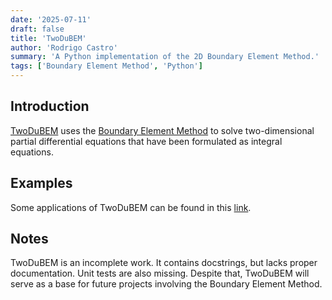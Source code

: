 ```yaml
---
date: '2025-07-11'
draft: false
title: 'TwoDuBEM'
author: 'Rodrigo Castro'
summary: 'A Python implementation of the 2D Boundary Element Method.'
tags: ['Boundary Element Method', 'Python']
---
```


## Introduction
[TwoDuBEM] uses the [Boundary Element Method][bem] to solve two-dimensional partial differential equations that have been formulated as integral equations.

## Examples
Some applications of TwoDuBEM can be found in this [link][tdb_examples].

## Notes
TwoDuBEM is an incomplete work. It contains docstrings, but lacks proper documentation. Unit tests are also missing. Despite that, TwoDuBEM will serve as a base for future projects involving the Boundary Element Method.

<!--Links-->
[twodubem]: https://github.com/rodpcastro/twodubem
[bem]: https://en.wikipedia.org/wiki/Boundary_element_method 
[tdb_examples]: https://github.com/rodpcastro/twodubem/tree/main/examples
